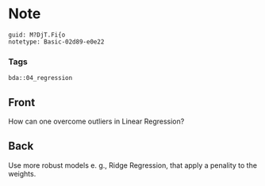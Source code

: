 # Note
```
guid: M?DjT.Fi{o
notetype: Basic-02d89-e0e22
```

### Tags
```
bda::04_regression
```

## Front
How can one overcome outliers in Linear Regression?

## Back
Use more robust models e. g., Ridge Regression, that apply a penality to the weights.

